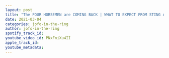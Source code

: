 ```yaml
---
layout: post
title: "The FOUR HORSEMEN are COMING BACK | WHAT TO EXPECT FROM STING AT REVOLUTION"
date: 2021-03-04
categories: jofo-in-the-ring
author: jofo-in-the-ring
spotify_track_id: 
youtube_video_id: PNxFniXu4II
apple_track_id: 
youtube_metadata: 
---
```

